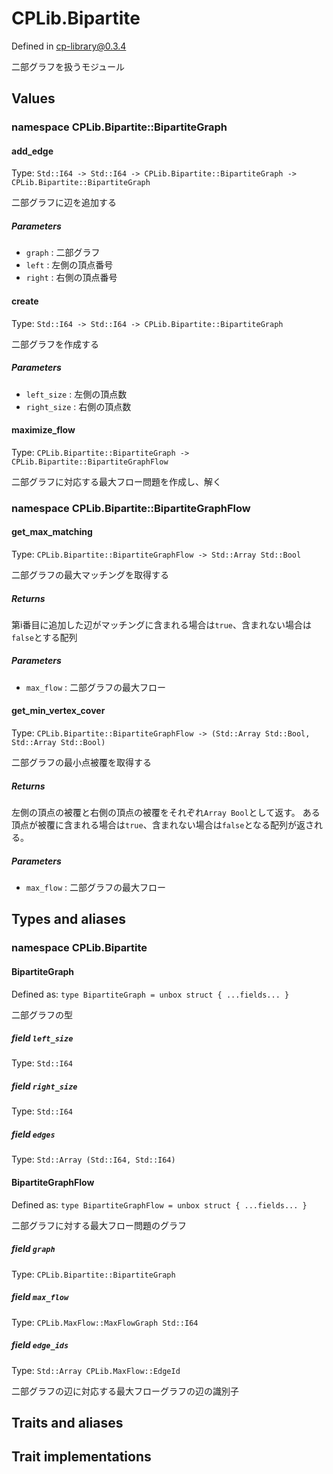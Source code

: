 # CPLib.Bipartite

Defined in cp-library@0.3.4

二部グラフを扱うモジュール

## Values

### namespace CPLib.Bipartite::BipartiteGraph

#### add_edge

Type: `Std::I64 -> Std::I64 -> CPLib.Bipartite::BipartiteGraph -> CPLib.Bipartite::BipartiteGraph`

二部グラフに辺を追加する

##### Parameters

- `graph` : 二部グラフ
- `left` : 左側の頂点番号
- `right` : 右側の頂点番号

#### create

Type: `Std::I64 -> Std::I64 -> CPLib.Bipartite::BipartiteGraph`

二部グラフを作成する

##### Parameters

- `left_size` : 左側の頂点数
- `right_size` : 右側の頂点数

#### maximize_flow

Type: `CPLib.Bipartite::BipartiteGraph -> CPLib.Bipartite::BipartiteGraphFlow`

二部グラフに対応する最大フロー問題を作成し、解く

### namespace CPLib.Bipartite::BipartiteGraphFlow

#### get_max_matching

Type: `CPLib.Bipartite::BipartiteGraphFlow -> Std::Array Std::Bool`

二部グラフの最大マッチングを取得する

##### Returns

第i番目に追加した辺がマッチングに含まれる場合は`true`、含まれない場合は`false`とする配列

##### Parameters

- `max_flow` : 二部グラフの最大フロー

#### get_min_vertex_cover

Type: `CPLib.Bipartite::BipartiteGraphFlow -> (Std::Array Std::Bool, Std::Array Std::Bool)`

二部グラフの最小点被覆を取得する

##### Returns

左側の頂点の被覆と右側の頂点の被覆をそれぞれ`Array Bool`として返す。
ある頂点が被覆に含まれる場合は`true`、含まれない場合は`false`となる配列が返される。

##### Parameters

- `max_flow` : 二部グラフの最大フロー

## Types and aliases

### namespace CPLib.Bipartite

#### BipartiteGraph

Defined as: `type BipartiteGraph = unbox struct { ...fields... }`

二部グラフの型

##### field `left_size`

Type: `Std::I64`

##### field `right_size`

Type: `Std::I64`

##### field `edges`

Type: `Std::Array (Std::I64, Std::I64)`

#### BipartiteGraphFlow

Defined as: `type BipartiteGraphFlow = unbox struct { ...fields... }`

二部グラフに対する最大フロー問題のグラフ

##### field `graph`

Type: `CPLib.Bipartite::BipartiteGraph`

##### field `max_flow`

Type: `CPLib.MaxFlow::MaxFlowGraph Std::I64`

##### field `edge_ids`

Type: `Std::Array CPLib.MaxFlow::EdgeId`

二部グラフの辺に対応する最大フローグラフの辺の識別子

## Traits and aliases

## Trait implementations